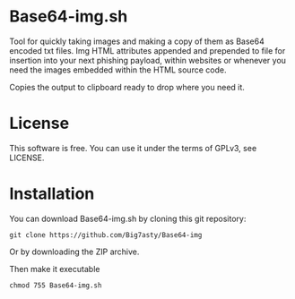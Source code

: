 # Base64-img.sh
Tool for quickly taking images and making a copy of them as Base64 encoded txt files.
Img HTML attributes appended and prepended to file for insertion into your next phishing payload, within websites or whenever you need the images embedded within the HTML source code.

Copies the output to clipboard ready to drop where you need it.

# License

This software is free. You can use it under the terms of GPLv3, see LICENSE.

# Installation

 You can download Base64-img.sh by cloning this git repository:

    git clone https://github.com/Big7asty/Base64-img
    
Or by downloading the ZIP archive.

Then make it executable
    
    chmod 755 Base64-img.sh
